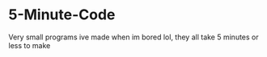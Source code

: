 # 5-Minute-Code
Very small programs ive made when im bored lol, they all take 5 minutes or less to make
